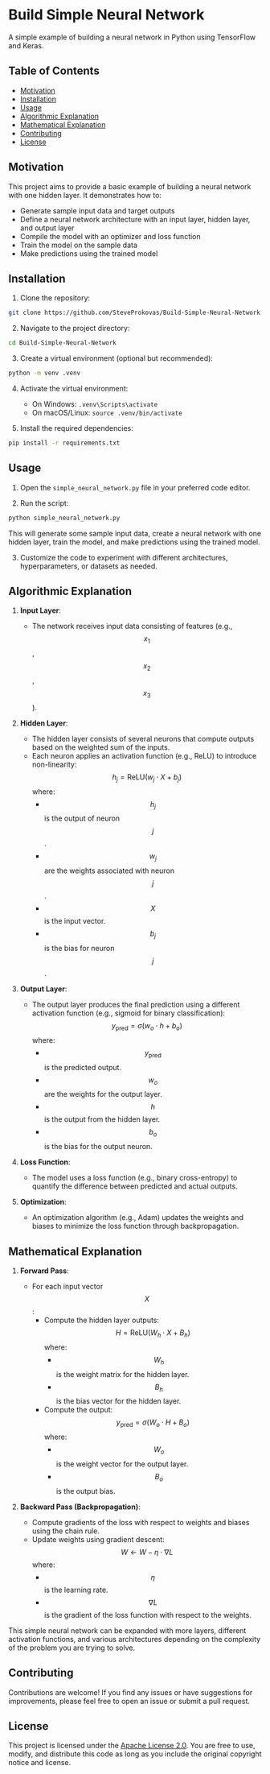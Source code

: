 # Build Simple Neural Network

A simple example of building a neural network in Python using TensorFlow and Keras.

## Table of Contents
- [Motivation](#motivation)
- [Installation](#installation)
- [Usage](#usage)
- [Algorithmic Explanation](#algorithmic-explanation)
- [Mathematical Explanation](#mathematical-explanation)
- [Contributing](#contributing)
- [License](#license)

## Motivation
This project aims to provide a basic example of building a neural network with one hidden layer. It demonstrates how to:

- Generate sample input data and target outputs
- Define a neural network architecture with an input layer, hidden layer, and output layer
- Compile the model with an optimizer and loss function
- Train the model on the sample data
- Make predictions using the trained model

## Installation
1. Clone the repository:
```bash
git clone https://github.com/SteveProkovas/Build-Simple-Neural-Network.git
```

2. Navigate to the project directory:
```bash
cd Build-Simple-Neural-Network
```

3. Create a virtual environment (optional but recommended):
```bash
python -m venv .venv
```

4. Activate the virtual environment:
   - On Windows: `.venv\Scripts\activate`
   - On macOS/Linux: `source .venv/bin/activate`

5. Install the required dependencies:
```bash
pip install -r requirements.txt
```

## Usage
1. Open the `simple_neural_network.py` file in your preferred code editor.

2. Run the script:
```bash
python simple_neural_network.py
```

This will generate some sample input data, create a neural network with one hidden layer, train the model, and make predictions using the trained model.

3. Customize the code to experiment with different architectures, hyperparameters, or datasets as needed.

## Algorithmic Explanation

1. **Input Layer**:
   - The network receives input data consisting of features (e.g., $$x_1$$, $$x_2$$, $$x_3$$).

2. **Hidden Layer**:
   - The hidden layer consists of several neurons that compute outputs based on the weighted sum of the inputs.
   - Each neuron applies an activation function (e.g., ReLU) to introduce non-linearity:
     $$ h_j = \text{ReLU}(w_j \cdot X + b_j) $$
     where:
     - $$h_j$$ is the output of neuron $$j$$.
     - $$w_j$$ are the weights associated with neuron $$j$$.
     - $$X$$ is the input vector.
     - $$b_j$$ is the bias for neuron $$j$$.

3. **Output Layer**:
   - The output layer produces the final prediction using a different activation function (e.g., sigmoid for binary classification):
     $$ y_{\text{pred}} = \sigma(w_o \cdot h + b_o) $$
     where:
     - $$y_{\text{pred}}$$ is the predicted output.
     - $$w_o$$ are the weights for the output layer.
     - $$h$$ is the output from the hidden layer.
     - $$b_o$$ is the bias for the output neuron.

4. **Loss Function**:
   - The model uses a loss function (e.g., binary cross-entropy) to quantify the difference between predicted and actual outputs.

5. **Optimization**:
   - An optimization algorithm (e.g., Adam) updates the weights and biases to minimize the loss function through backpropagation.

## Mathematical Explanation

1. **Forward Pass**:
   - For each input vector $$X$$:
     - Compute the hidden layer outputs:
       $$ H = \text{ReLU}(W_h \cdot X + B_h) $$
       where:
       - $$W_h$$ is the weight matrix for the hidden layer.
       - $$B_h$$ is the bias vector for the hidden layer.
     - Compute the output:
       $$ y_{\text{pred}} = \sigma(W_o \cdot H + B_o) $$
       where:
       - $$W_o$$ is the weight vector for the output layer.
       - $$B_o$$ is the output bias.

2. **Backward Pass (Backpropagation)**:
   - Compute gradients of the loss with respect to weights and biases using the chain rule.
   - Update weights using gradient descent:
     $$ W \leftarrow W - \eta \cdot \nabla L $$
     where:
     - $$\eta$$ is the learning rate.
     - $$\nabla L$$ is the gradient of the loss function with respect to the weights.

This simple neural network can be expanded with more layers, different activation functions, and various architectures depending on the complexity of the problem you are trying to solve.

## Contributing
Contributions are welcome! If you find any issues or have suggestions for improvements, please feel free to open an issue or submit a pull request.

## License
This project is licensed under the [Apache License 2.0](LICENSE). You are free to use, modify, and distribute this code as long as you include the original copyright notice and license.
